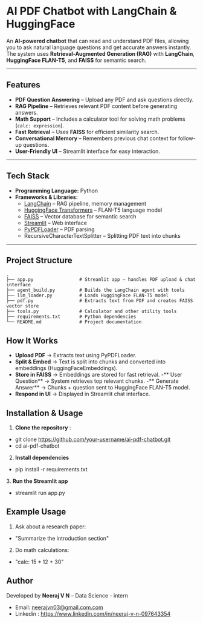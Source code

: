# AI PDF Chatbot with LangChain & HuggingFace

An **AI-powered chatbot** that can read and understand PDF files, allowing you to ask natural language questions and get accurate answers instantly.  
The system uses **Retrieval-Augmented Generation (RAG)** with **LangChain**, **HuggingFace FLAN-T5**, and **FAISS** for semantic search.

---

## Features
- **PDF Question Answering** – Upload any PDF and ask questions directly.
- **RAG Pipeline** – Retrieves relevant PDF content before generating answers.
- **Math Support** – Includes a calculator tool for solving math problems (`calc: expression`).
- **Fast Retrieval** – Uses **FAISS** for efficient similarity search.
- **Conversational Memory** – Remembers previous chat context for follow-up questions.
- **User-Friendly UI** – Streamlit interface for easy interaction.

---

## Tech Stack
- **Programming Language:** Python
- **Frameworks & Libraries:**
  - [LangChain](https://www.langchain.com/) – RAG pipeline, memory management
  - [HuggingFace Transformers](https://huggingface.co/) – FLAN-T5 language model
  - [FAISS](https://faiss.ai/) – Vector database for semantic search
  - [Streamlit](https://streamlit.io/) – Web interface
  - [PyPDFLoader](https://python.langchain.com/docs/modules/data_connection/document_loaders/) – PDF parsing
  - RecursiveCharacterTextSplitter – Splitting PDF text into chunks

---

## Project Structure
```plaintext
.
├── app.py                 # Streamlit app – handles PDF upload & chat interface
├── agent_build.py         # Builds the LangChain agent with tools
├── llm_loader.py          # Loads HuggingFace FLAN-T5 model
├── pdf.py                 # Extracts text from PDF and creates FAISS vector store
├── tools.py               # Calculator and other utility tools
├── requirements.txt       # Python dependencies
└── README.md              # Project documentation
```
## How It Works
- **Upload PDF** → Extracts text using PyPDFLoader.
- **Split & Embed** → Text is split into chunks and converted into embeddings (HuggingFaceEmbeddings).
- **Store in FAISS** → Embeddings are stored for fast retrieval.
-** User Question** → System retrieves top relevant chunks.
-** Generate Answer** → Chunks + question sent to HuggingFace FLAN-T5 model.
- **Respond in UI** → Displayed in Streamlit chat interface.

## Installation & Usage
1. **Clone the repository** :
  - git clone https://github.com/your-username/ai-pdf-chatbot.git
  - cd ai-pdf-chatbot
    
2. **Install dependencies**
  - pip install -r requirements.txt
    
3️. **Run the Streamlit app**
  - streamlit run app.py

## Example Usage
1. Ask about a research paper:
  - "Summarize the introduction section"

2. Do math calculations:
  - "calc: 15 * 12 + 30"


## Author
Developed by **Neeraj V N** – Data Science - intern
- Email: neerajvn03@gmail.com.com
- Linkedin : https://www.linkedin.com/in/neeraj-v-n-097643354
